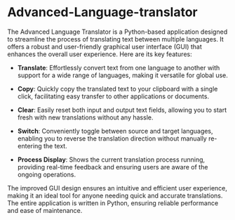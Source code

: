# Advanced-Language-translator
The Advanced Language Translator is a Python-based application designed to streamline the process of translating text between multiple languages. It offers a robust and user-friendly graphical user interface (GUI) that enhances the overall user experience. Here are its key features:

- **Translate**: Effortlessly convert text from one language to another with support for a wide range of languages, making it versatile for global use.
  
- **Copy**: Quickly copy the translated text to your clipboard with a single click, facilitating easy transfer to other applications or documents.

- **Clear**: Easily reset both input and output text fields, allowing you to start fresh with new translations without any hassle.

- **Switch**: Conveniently toggle between source and target languages, enabling you to reverse the translation direction without manually re-entering the text.

- **Process Display**: Shows the current translation process running, providing real-time feedback and ensuring users are aware of the ongoing operations.

The improved GUI design ensures an intuitive and efficient user experience, making it an ideal tool for anyone needing quick and accurate translations. The entire application is written in Python, ensuring reliable performance and ease of maintenance.
